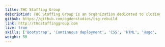 ```yaml
---
title: THC Staffing Group 
description: THC Staffing Group is an organization dedicated to closing the gap between America’s rapidly growing cannabis industry and diverse, qualified employment candidates. I've provided copy-editing, WordPress maintenance, WCAG AA compliance work, and a full website rebuild for them with the Hugo static site generator.
github: https://github.com/ogdenstudios/tsg-rebuild
link: http://thcstaffinggroup.com 
live: true
skills: ['Bootstrap', 'Continuous deployment', 'CSS', 'HTML', 'Hugo', 'JavaScript', 'SASS', 'WCAG AA', 'WordPress']
weight: 50
---
```


